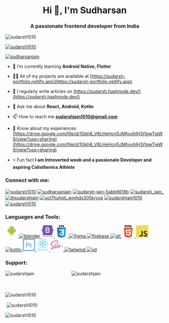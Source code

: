 <h1 align="center">Hi 👋, I'm Sudharsan</h1>
<h3 align="center">A passionate frontend developer from India</h3>

<p align="left"> <img src="https://komarev.com/ghpvc/?username=sudarsh1010&label=Profile%20views&color=0e75b6&style=flat" alt="sudarsh1010" /> </p>

<p align="left"> <a href="https://github.com/ryo-ma/github-profile-trophy"><img src="https://github-profile-trophy.vercel.app/?username=sudarsh1010" alt="sudarsh1010" /></a> </p>

<p align="left"> <a href="https://twitter.com/sudharsanjain" target="blank"><img src="https://img.shields.io/twitter/follow/sudharsanjain?logo=twitter&style=for-the-badge" alt="sudharsanjain" /></a> </p>

- 🌱 I’m currently learning **Android Native, Flutter**

- 👨‍💻 All of my projects are available at [https://sudarsh-portfolio.netlify.app](https://sudarsh-portfolio.netlify.app)

- 📝 I regularly write articles on [https://sudarsh.hashnode.dev/](https://sudarsh.hashnode.dev/)

- 💬 Ask me about **React, Android, Kotlin**

- 📫 How to reach me **sudarshjain1010@gmail.com**

- 📄 Know about my experiences [https://drive.google.com/file/d/1Gkh8_V6LHeHcn5JMhvxhIH3j1gwTjeW9/view?usp=sharing](https://drive.google.com/file/d/1Gkh8_V6LHeHcn5JMhvxhIH3j1gwTjeW9/view?usp=sharing)

- ⚡ Fun fact **I am Introverted weeb and a passionate Developer and aspiring Calisthenics Athlete**

<h3 align="left">Connect with me:</h3>
<p align="left">
<a href="https://dev.to/sudarsh1010" target="blank"><img align="center" src="https://raw.githubusercontent.com/rahuldkjain/github-profile-readme-generator/master/src/images/icons/Social/devto.svg" alt="sudarsh1010" height="30" width="40" /></a>
<a href="https://twitter.com/sudharsanjain" target="blank"><img align="center" src="https://raw.githubusercontent.com/rahuldkjain/github-profile-readme-generator/master/src/images/icons/Social/twitter.svg" alt="sudharsanjain" height="30" width="40" /></a>
<a href="https://linkedin.com/in/sudarsh-jain-5abb6618b" target="blank"><img align="center" src="https://raw.githubusercontent.com/rahuldkjain/github-profile-readme-generator/master/src/images/icons/Social/linked-in-alt.svg" alt="sudarsh-jain-5abb6618b" height="30" width="40" /></a>
<a href="https://instagram.com/sudarsh_jain_" target="blank"><img align="center" src="https://raw.githubusercontent.com/rahuldkjain/github-profile-readme-generator/master/src/images/icons/Social/instagram.svg" alt="sudarsh_jain_" height="30" width="40" /></a>
<a href="https://hashnode.com/@sudarshjain" target="blank"><img align="center" src="https://raw.githubusercontent.com/rahuldkjain/github-profile-readme-generator/master/src/images/icons/Social/hashnode.svg" alt="@sudarshjain" height="30" width="40" /></a>
<a href="https://www.youtube.com/c/ucl7huhpli_wmhds305krvxa" target="blank"><img align="center" src="https://raw.githubusercontent.com/rahuldkjain/github-profile-readme-generator/master/src/images/icons/Social/youtube.svg" alt="ucl7huhpli_wmhds305krvxa" height="30" width="40" /></a>
<a href="https://www.hackerrank.com/sudarshjain1010" target="blank"><img align="center" src="https://raw.githubusercontent.com/rahuldkjain/github-profile-readme-generator/master/src/images/icons/Social/hackerrank.svg" alt="sudarshjain1010" height="30" width="40" /></a>
<a href="https://www.leetcode.com/sudarsh1010" target="blank"><img align="center" src="https://raw.githubusercontent.com/rahuldkjain/github-profile-readme-generator/master/src/images/icons/Social/leet-code.svg" alt="sudarsh1010" height="30" width="40" /></a>
</p>

<h3 align="left">Languages and Tools:</h3>
<p align="left"> <a href="https://developer.android.com" target="_blank" rel="noreferrer"> <img src="https://raw.githubusercontent.com/devicons/devicon/master/icons/android/android-original-wordmark.svg" alt="android" width="40" height="40"/> </a> <a href="https://www.blender.org/" target="_blank" rel="noreferrer"> <img src="https://download.blender.org/branding/community/blender_community_badge_white.svg" alt="blender" width="40" height="40"/> </a> <a href="https://getbootstrap.com" target="_blank" rel="noreferrer"> <img src="https://raw.githubusercontent.com/devicons/devicon/master/icons/bootstrap/bootstrap-plain-wordmark.svg" alt="bootstrap" width="40" height="40"/> </a> <a href="https://www.w3schools.com/css/" target="_blank" rel="noreferrer"> <img src="https://raw.githubusercontent.com/devicons/devicon/master/icons/css3/css3-original-wordmark.svg" alt="css3" width="40" height="40"/> </a> <a href="https://www.figma.com/" target="_blank" rel="noreferrer"> <img src="https://www.vectorlogo.zone/logos/figma/figma-icon.svg" alt="figma" width="40" height="40"/> </a> <a href="https://firebase.google.com/" target="_blank" rel="noreferrer"> <img src="https://www.vectorlogo.zone/logos/firebase/firebase-icon.svg" alt="firebase" width="40" height="40"/> </a> <a href="https://git-scm.com/" target="_blank" rel="noreferrer"> <img src="https://www.vectorlogo.zone/logos/git-scm/git-scm-icon.svg" alt="git" width="40" height="40"/> </a> <a href="https://www.w3.org/html/" target="_blank" rel="noreferrer"> <img src="https://raw.githubusercontent.com/devicons/devicon/master/icons/html5/html5-original-wordmark.svg" alt="html5" width="40" height="40"/> </a> <a href="https://developer.mozilla.org/en-US/docs/Web/JavaScript" target="_blank" rel="noreferrer"> <img src="https://raw.githubusercontent.com/devicons/devicon/master/icons/javascript/javascript-original.svg" alt="javascript" width="40" height="40"/> </a> <a href="https://kotlinlang.org" target="_blank" rel="noreferrer"> <img src="https://www.vectorlogo.zone/logos/kotlinlang/kotlinlang-icon.svg" alt="kotlin" width="40" height="40"/> </a> <a href="https://www.photoshop.com/en" target="_blank" rel="noreferrer"> <img src="https://raw.githubusercontent.com/devicons/devicon/master/icons/photoshop/photoshop-line.svg" alt="photoshop" width="40" height="40"/> </a> <a href="https://reactjs.org/" target="_blank" rel="noreferrer"> <img src="https://raw.githubusercontent.com/devicons/devicon/master/icons/react/react-original-wordmark.svg" alt="react" width="40" height="40"/> </a> <a href="https://sass-lang.com" target="_blank" rel="noreferrer"> <img src="https://raw.githubusercontent.com/devicons/devicon/master/icons/sass/sass-original.svg" alt="sass" width="40" height="40"/> </a> <a href="https://tailwindcss.com/" target="_blank" rel="noreferrer"> <img src="https://www.vectorlogo.zone/logos/tailwindcss/tailwindcss-icon.svg" alt="tailwind" width="40" height="40"/> </a> <a href="https://www.adobe.com/products/xd.html" target="_blank" rel="noreferrer"> <img src="https://cdn.worldvectorlogo.com/logos/adobe-xd.svg" alt="xd" width="40" height="40"/> </a> </p>

<h3 align="left">Support:</h3>
<p><a href="https://www.buymeacoffee.com/sudarshjain"> <img align="left" src="https://cdn.buymeacoffee.com/buttons/v2/default-yellow.png" height="50" width="210" alt="sudarshjain" /></a><a href="https://ko-fi.com/sudarshjain"> <img align="left" src="https://cdn.ko-fi.com/cdn/kofi3.png?v=3" height="50" width="210" alt="sudarshjain" /></a></p><br><br><br>

<p><img align="center" src="https://github-readme-stats.vercel.app/api/top-langs?username=sudarsh1010&show_icons=true&locale=en&layout=compact" alt="sudarsh1010" /></p>

<p>&nbsp;<img align="center" src="https://github-readme-stats.vercel.app/api?username=sudarsh1010&show_icons=true&locale=en" alt="sudarsh1010" /></p>

<p><img align="center" src="https://github-readme-streak-stats.herokuapp.com/?user=sudarsh1010&" alt="sudarsh1010" /></p>
